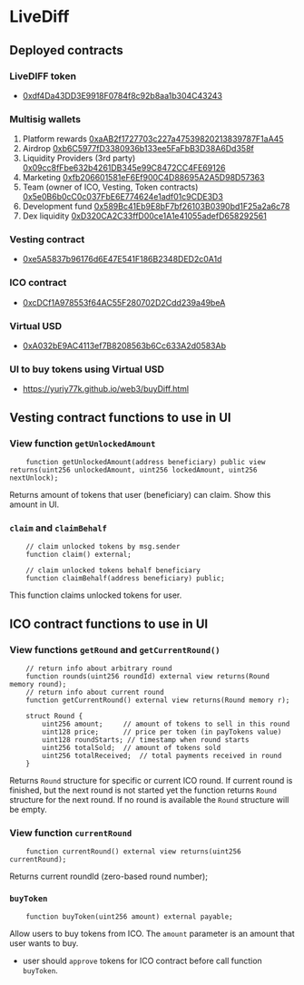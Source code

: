 # LiveDiff

## Deployed contracts

### LiveDIFF token

- [0xdf4Da43DD3E9918F0784f8c92b8aa1b304C43243](https://explorer.callisto.network/token/0xdf4Da43DD3E9918F0784f8c92b8aa1b304C43243/read-contract)

### Multisig wallets

1. Platform rewards [0xaAB2f1727703c227a47539820213839787F1aA45](https://explorer.callisto.network/address/0xaAB2f1727703c227a47539820213839787F1aA45/read-contract)
2. Airdrop [0xb6C5977fD3380936b133ee5FaFbB3D38A6Dd358f](https://explorer.callisto.network/address/0xb6C5977fD3380936b133ee5FaFbB3D38A6Dd358f/read-contract)
3. Liquidity Providers (3rd party) [0x09cc8fFbe632b4261DB345e99C8472CC4FE69126](https://explorer.callisto.network/address/0x09cc8fFbe632b4261DB345e99C8472CC4FE69126/read-contract)
4. Marketing [0xfb206601581eF6Ef900C4D88695A2A5D98D57363](https://explorer.callisto.network/address/0xfb206601581eF6Ef900C4D88695A2A5D98D57363/read-contract)
5. Team (owner of ICO, Vesting, Token contracts) [0x5e0B6b0cC0c037FbE6E774624e1adf01c9CDE3D3](https://explorer.callisto.network/address/0x5e0B6b0cC0c037FbE6E774624e1adf01c9CDE3D3/read-contract)
6. Development fund [0x589Bc41Eb9E8bF7bf26103B0390bd1F25a2a6c78](https://explorer.callisto.network/address/0x589Bc41Eb9E8bF7bf26103B0390bd1F25a2a6c78/read-contract)
7. Dex liquidity [0xD320CA2C33ffD00ce1A1e41055adefD658292561](https://explorer.callisto.network/address/0xD320CA2C33ffD00ce1A1e41055adefD658292561/read-contract)

### Vesting contract
- [0xe5A5837b96176d6E47E541F186B2348DED2c0A1d](https://explorer.callisto.network/address/0xe5A5837b96176d6E47E541F186B2348DED2c0A1d/read-contract)

### ICO contract

- [0xcDCf1A978553f64AC55F280702D2Cdd239a49beA](https://explorer.callisto.network/address/0xcDCf1A978553f64AC55F280702D2Cdd239a49beA/read-proxy)

### Virtual USD

- [0xA032bE9AC4113ef7B8208563b6Cc633A2d0583Ab](https://explorer.callisto.network/address/0xA032bE9AC4113ef7B8208563b6Cc633A2d0583Ab/read-contract)

### UI to buy tokens using Virtual USD

- https://yuriy77k.github.io/web3/buyDiff.html

## Vesting contract functions to use in UI

### View function `getUnlockedAmount`

```Solidity
    function getUnlockedAmount(address beneficiary) public view returns(uint256 unlockedAmount, uint256 lockedAmount, uint256 nextUnlock);
```

Returns amount of tokens that user (beneficiary) can claim. Show this amount in UI.

### `claim` and `claimBehalf`

```Solidity
    // claim unlocked tokens by msg.sender
    function claim() external;

    // claim unlocked tokens behalf beneficiary
    function claimBehalf(address beneficiary) public;
```

This function claims unlocked tokens for user.


## ICO contract functions to use in UI

### View functions `getRound` and `getCurrentRound()`

```Solidity
    // return info about arbitrary round
    function rounds(uint256 roundId) external view returns(Round memory round); 
    // return info about current round
    function getCurrentRound() external view returns(Round memory r);

    struct Round {
        uint256 amount;     // amount of tokens to sell in this round
        uint128 price;      // price per token (in payTokens value)
        uint128 roundStarts; // timestamp when round starts
        uint256 totalSold;  // amount of tokens sold 
        uint256 totalReceived;  // total payments received in round
    }
```

Returns `Round` structure for specific or current ICO round. If current round is finished, but the next round is not started yet the function returns `Round` structure for the next round.
If no round is available the `Round` structure will be empty.

### View function `currentRound`

```Solidity
    function currentRound() external view returns(uint256 currentRound);
```

Returns current roundId (zero-based round number);


### `buyToken`

```Solidity
    function buyToken(uint256 amount) external payable;
```

Allow users to buy tokens from ICO. The `amount` parameter is an amount that user wants to buy.
- user should `approve` tokens for ICO contract before call function `buyToken`.
